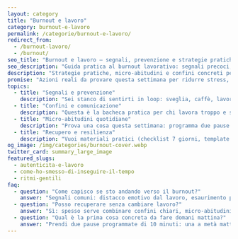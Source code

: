 ```yaml
---
layout: category
title: "Burnout e lavoro"
category: burnout-e-lavoro
permalink: /categorie/burnout-e-lavoro/
redirect_from:
  - /burnout-lavoro/
  - /burnout/
seo_title: "Burnout e lavoro — segnali, prevenzione e strategie pratiche"
seo_description: "Guida pratica al burnout lavorativo: segnali precoci, strategie quotidiane per prevenire e strumenti concreti per recuperare energia senza rituali inutili."
description: "Strategie pratiche, micro-abitudini e confini concreti per prevenire e uscire dal burnout sul lavoro. Testate in contesti reali, senza fuffa."
promise: "Azioni reali da provare questa settimana per ridurre stress, recuperare tempo e riappropriarsi di energie mentali e fisiche."
topics:
  - title: "Segnali e prevenzione"
    description: "Sei stanco di sentirti in loop: sveglia, caffè, lavoro, scroll, crollo, repeat? Benvenuto nel club — qui non vendiamo soluzioni spirituali a prezzo pieno, vendiamo cose che funzionano nel caos."
  - title: "Confini e comunicazione"
    description: "Questa è la bacheca pratica per chi lavora troppo e si sente sfracellato: guide terse, micro-abitudini da provare subito e frasi pronte per dire al capo quel che serve (senza sembrare un meme). Il mantra è semplice: meno sceneggiata, più tattica."
  - title: "Micro-abitudini quotidiane"
    description: "Prova una cosa questa settimana: programma due pause da 10 minuti. Spegni le notifiche, cammina, respira, mangia una cosa che non è schiacciata in auto. Se dopo una settimana non senti nulla, ne proviamo un'altra. Dosi piccole, effetti cumulativi."
  - title: "Recupero e resilienza"
    description: "Vuoi materiali pratici (checklist 7 giorni, template per parlare con il manager, mini-plan per recuperare il sonno)? Li metto in fondo come download—pratici, zero fuffa."
og_image: /img/categories/burnout-cover.webp
twitter_card: summary_large_image
featured_slugs:
  - autenticita-e-lavoro
  - come-ho-smesso-di-inseguire-il-tempo
  - ritmi-gentili
faq:
  - question: "Come capisco se sto andando verso il burnout?"
    answer: "Segnali comuni: distacco emotivo dal lavoro, esaurimento persistente, ridotta efficacia. Se queste cose durano settimane e non migliorano con il riposo, è un campanello d'allarme." 
  - question: "Posso recuperare senza cambiare lavoro?"
    answer: "Sì: spesso serve combinare confini chiari, micro-abitudini (sonno, pause programmate) e supporto (colloqui con manager o terapia). Il cambiamento graduale spesso funziona meglio del gesto epico."
  - question: "Qual è la prima cosa concreta da fare domani mattina?"
    answer: "Prendi due pause programmate di 10 minuti: una a metà mattina e una a metà pomeriggio. Spegni notifiche non urgenti in quei 20 minuti e fai un micro-esercizio di respirazione o camminata." 
---
```

